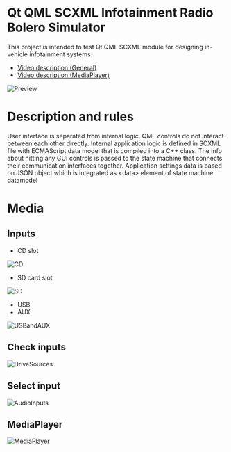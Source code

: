 # Qt QML SCXML Infotainment Radio Bolero Simulator
This project is intended to test Qt QML SCXML module for designing in-vehicle infotainment systems 

- [Video description (General)](https://youtu.be/Er-G4Ii6bhs)
- [Video description (MediaPlayer)](https://youtu.be/PSV9UL7_nRQ)

![Preview](https://github.com/alexzhornyak/SCXML-tutorial/blob/master/Examples/Qt/SkodaBoleroInfotainment/Qml/Images/BoleroPreview.gif)

# Description and rules
User interface is separated from internal logic. QML controls do not interact between each other directly. Internal application logic is defined in SCXML file with ECMAScript data model that is compiled into a C++ class. The info about hitting any GUI controls is passed to the state machine that connects their communication interfaces together. Application settings data is based on JSON object which is integrated as \<data\> element of state machine datamodel

# Media
## Inputs
- CD slot

![CD](https://github.com/alexzhornyak/SCXML-tutorial/blob/master/Images/bolero_cd_input.png)

- SD card slot

![SD](https://github.com/alexzhornyak/SCXML-tutorial/blob/master/Images/bolero_sd_input.png)

- USB
- AUX

![USBandAUX](https://github.com/alexzhornyak/SCXML-tutorial/blob/master/Images/bolero_usb_and_aux.png)

## Check inputs
![DriveSources](https://github.com/alexzhornyak/SCXML-tutorial/blob/master/Images/bolero_driveSources.png)

## Select input
![AudioInputs](https://github.com/alexzhornyak/SCXML-tutorial/blob/master/Images/bolero_audio_inputs.png)

## MediaPlayer
![MediaPlayer](https://github.com/alexzhornyak/SCXML-tutorial/blob/master/Images/bolero_mediaPlayer.png)
